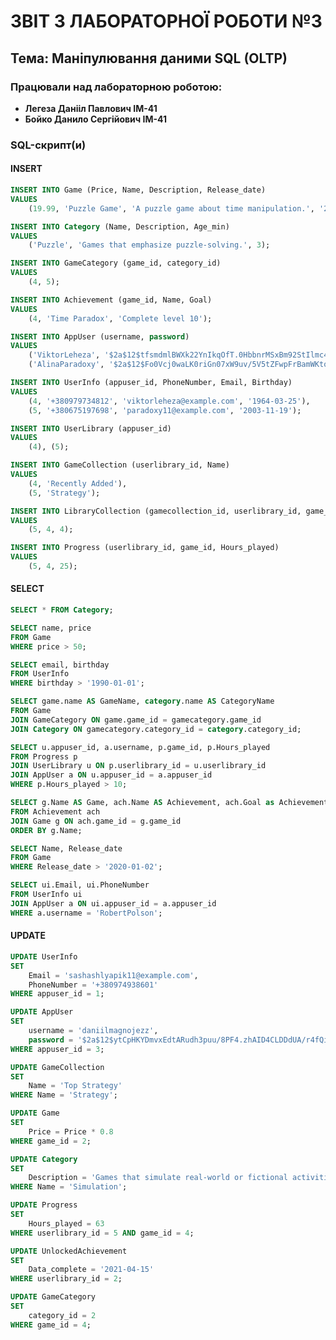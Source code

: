 # ЗВІТ З ЛАБОРАТОРНОЇ РОБОТИ №3

## Тема: Маніпулювання даними SQL (OLTP)

### Працювали над лабораторною роботою:
* **Легеза Данііл Павлович IM-41**
* **Бойко Данило Сергійович IM-41**

### SQL-скрипт(и)

#### INSERT
```sql
INSERT INTO Game (Price, Name, Description, Release_date)
VALUES 
    (19.99, 'Puzzle Game', 'A puzzle game about time manipulation.', '2025-10-28');
```

```sql
INSERT INTO Category (Name, Description, Age_min)
VALUES 
    ('Puzzle', 'Games that emphasize puzzle-solving.', 3);
```

```sql
INSERT INTO GameCategory (game_id, category_id)
VALUES 
    (4, 5);
```

```sql
INSERT INTO Achievement (game_id, Name, Goal)
VALUES 
    (4, 'Time Paradox', 'Complete level 10');
```

```sql
INSERT INTO AppUser (username, password)
VALUES
    ('ViktorLeheza', '$2a$12$tfsmdmlBWXk22YnIkqOfT.0HbbnrMSxBm92StIlmc4PZNKNcv4cCa'),
    ('AlinaParadoxy', '$2a$12$Fo0Vcj0waLK0riGn07xW9uv/5V5tZFwpFrBamWKtoQTw8GbF0EmAC');
```

```sql
INSERT INTO UserInfo (appuser_id, PhoneNumber, Email, Birthday)
VALUES
    (4, '+380979734812', 'viktorleheza@example.com', '1964-03-25'),
    (5, '+380675197698', 'paradoxy11@example.com', '2003-11-19');
```

```sql
INSERT INTO UserLibrary (appuser_id)
VALUES 
    (4), (5);
```

```sql
INSERT INTO GameCollection (userlibrary_id, Name)
VALUES
    (4, 'Recently Added'),
    (5, 'Strategy');
```

```sql
INSERT INTO LibraryCollection (gamecollection_id, userlibrary_id, game_id)
VALUES
    (5, 4, 4);
```

```sql
INSERT INTO Progress (userlibrary_id, game_id, Hours_played)
VALUES
    (5, 4, 25);
```

#### SELECT
```sql
SELECT * FROM Category;
```

```sql
SELECT name, price
FROM Game
WHERE price > 50;
```

```sql
SELECT email, birthday
FROM UserInfo
WHERE birthday > '1990-01-01';
```

```sql
SELECT game.name AS GameName, category.name AS CategoryName
FROM Game
JOIN GameCategory ON game.game_id = gamecategory.game_id
JOIN Category ON gamecategory.category_id = category.category_id;
```

```sql
SELECT u.appuser_id, a.username, p.game_id, p.Hours_played
FROM Progress p
JOIN UserLibrary u ON p.userlibrary_id = u.userlibrary_id
JOIN AppUser a ON u.appuser_id = a.appuser_id
WHERE p.Hours_played > 10;
```

```sql
SELECT g.Name AS Game, ach.Name AS Achievement, ach.Goal as AchievementGoal
FROM Achievement ach
JOIN Game g ON ach.game_id = g.game_id
ORDER BY g.Name;
```

```sql
SELECT Name, Release_date
FROM Game
WHERE Release_date > '2020-01-02';
```

```sql
SELECT ui.Email, ui.PhoneNumber
FROM UserInfo ui
JOIN AppUser a ON ui.appuser_id = a.appuser_id
WHERE a.username = 'RobertPolson';
```

#### UPDATE
```sql
UPDATE UserInfo
SET
    Email = 'sashashlyapik11@example.com',
    PhoneNumber = '+380974938601'
WHERE appuser_id = 1;
```

```sql
UPDATE AppUser
SET
    username = 'daniilmagnojezz',
    password = '$2a$12$ytCpHKYDmvxEdtARudh3puu/8PF4.zhAID4CLDDdUA/r4fQitGlGS'
WHERE appuser_id = 3;
```

```sql
UPDATE GameCollection
SET
    Name = 'Top Strategy'
WHERE Name = 'Strategy';
```

```sql
UPDATE Game
SET
    Price = Price * 0.8
WHERE game_id = 2;
```

```sql
UPDATE Category
SET
	Description = 'Games that simulate real-world or fictional activities, like THE SIMS'
WHERE Name = 'Simulation';
```

```sql
UPDATE Progress
SET
	Hours_played = 63
WHERE userlibrary_id = 5 AND game_id = 4;
```

```sql
UPDATE UnlockedAchievement
SET 
	Data_complete = '2021-04-15'
WHERE userlibrary_id = 2;
```

```sql
UPDATE GameCategory
SET
	category_id = 2
WHERE game_id = 4;
```